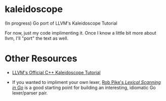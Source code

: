 kaleidoscope
============

(In progress) Go port of LLVM's Kaleidoscope Tutorial

For now, just my code implimenting it. Once I know a little bit more about llvm, I'll "port" the text as well.


Other Resources
===============

* [LLVM's Official C++ Kaleidoscope Tutorial](http://llvm.org/docs/tutorial/LangImpl1.html)

* If you wanted to impliment your own lexer, [Rob Pike's *Lexical Scanning in Go*](http://www.youtube.com/watch?v=HxaD_trXwRE) is a good starting point for building an interesting, idiomatic Go lexer/parser pair.